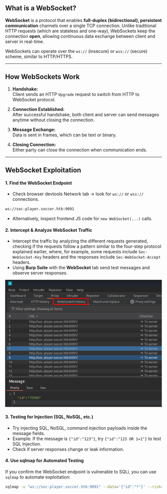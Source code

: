 ## What is a WebSocket?
**WebSocket** is a protocol that enables **full-duplex (bidirectional), persistent communication** channels over a single TCP connection. Unlike traditional HTTP requests (which are stateless and one-way), WebSockets keep the connection **open**, allowing continuous data exchange between client and server in real-time.

WebSockets can operate over the `ws://` (insecure) or `wss://` (secure) scheme, similar to HTTP/HTTPS.

---

## How WebSockets Work

1. **Handshake:**  
    Client sends an HTTP `Upgrade` request to switch from HTTP to WebSocket protocol.

2. **Connection Established:**  
    After successful handshake, both client and server can send messages anytime without closing the connection.

3. **Message Exchange:**  
    Data is sent in frames, which can be text or binary.

4. **Closing Connection:**  
    Either party can close the connection when communication ends.

---

## WebSocket Exploitation


#### 1. Find the WebSocket Endpoint

- Check browser devtools Network tab → look for `ws://` or `wss://` connections.
```bash
ws://soc-player.soccer.htb:9091
```

- Alternatively, inspect frontend JS code for `new WebSocket(...)` calls.

#### 2. Intercept & Analyze WebSocket Traffic
- Intercept the traffic by analyzing the different requests generated, checking if the requests follow a pattern similar to the four-step protocol explained earlier, where, for example, some requests include `Sec-WebSocket-Key` headers and the responses include `Sec-WebSocket-Accept` headers.
- Using **Burp Suite** with the **WebSocket** tab send test messages and observe server responses.

![](../../Images/WebSocketsBurp.png)

#### 3. Testing for Injection (SQL, NoSQL, etc.)

- Try injecting SQL, NoSQL, command injection payloads inside the message fields.    
- Example: If the message is `{"id":"123"}`, try `{"id":"123 OR 1=1"}` to test SQL Injection.
- Check if server responses change or leak information.

#### 4. Use sqlmap for Automated Testing

If you confirm the WebSocket endpoint is vulnerable to SQLi, you can use `sqlmap` to automate exploitation:

```bash
sqlmap -u "ws://soc-player.soccer.htb:9091" --data='{"id":"*"}' --risk=3 --level=5 --batch --technique=BEUSTQ --dump
```